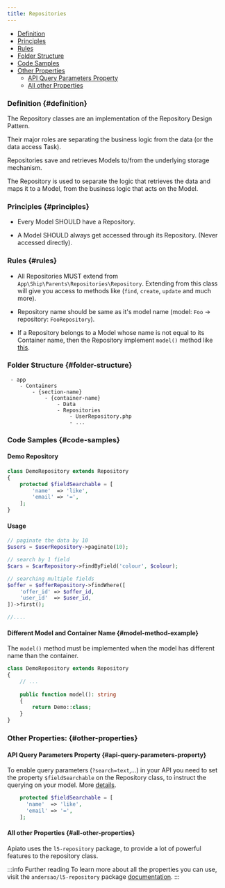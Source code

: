 ```yaml
---
title: Repositories
---
```


* [Definition](#definition)
* [Principles](#principles)
* [Rules](#rules)
* [Folder Structure](#folder-structure)
* [Code Samples](#code-samples)
* [Other Properties](#other-properties)
  * [API Query Parameters Property](#api-query-parameters-property)
  * [All other Properties](#all-other-properties)


### Definition {#definition}

The Repository classes are an implementation of the Repository Design Pattern.

Their major roles are separating the business logic from the data (or the data access Task).

Repositories save and retrieves Models to/from the underlying storage mechanism.

The Repository is used to separate the logic that retrieves the data and maps it to a Model, from the business logic that acts on the Model.

### Principles {#principles}

- Every Model SHOULD have a Repository.

- A Model SHOULD always get accessed through its Repository. (Never accessed directly).

### Rules {#rules}

- All Repositories MUST extend from `App\Ship\Parents\Repositories\Repository`. Extending from this class will give you access to methods like (`find`, `create`, `update` and much more).

- Repository name should be same as it's model name (model: `Foo` -> repository: `FooRepository`).

- If a Repository belongs to a Model whose name is not equal to its Container name, then the Repository implement `model()` method like [this](#model-method-example).

### Folder Structure {#folder-structure}

```
 - app
    - Containers
        - {section-name}
            - {container-name}
                - Data
                - Repositories
                    - UserRepository.php
                    - ...
```

### Code Samples {#code-samples}

#### Demo Repository

```php
class DemoRepository extends Repository
{
    protected $fieldSearchable = [
        'name'  => 'like',
        'email' => '=',
    ];
}
```

#### Usage

```php
// paginate the data by 10
$users = $userRepository->paginate(10);

// search by 1 field
$cars = $carRepository->findByField('colour', $colour);

// searching multiple fields
$offer = $offerRepository->findWhere([
    'offer_id' => $offer_id,
    'user_id'  => $user_id,
])->first();

//....
```

#### Different Model and Container Name {#model-method-example}
The `model()` method must be implemented when the model has different name than the container.

```php
class DemoRepository extends Repository
{
    // ...
    
    public function model(): string
    {
        return Demo::class;
    }
}
```

### Other Properties: {#other-properties}

#### API Query Parameters Property {#api-query-parameters-property}

To enable query parameters (`?search=text`,...) in your API you need to set the property `$fieldSearchable` on the Repository class, to instruct the querying on your model. More [details](../core-features/query-parameters#using-the-request-criteria).

```php
	protected $fieldSearchable = [
      'name'  => 'like',
      'email' => '=',
	];
```

#### All other Properties {#all-other-properties}

Apiato uses the `l5-repository` package, to provide a lot of powerful features to the repository class.  

:::info Further reading
To learn more about all the properties you can use, visit the `andersao/l5-repository` package [documentation](https://github.com/andersao/l5-repository).
:::
